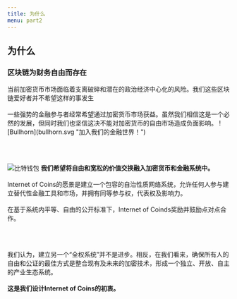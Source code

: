 ```yaml
---
title: 为什么
menu: part2
---
```


## 为什么
### 区块链为财务自由而存在

<span class="column-left">
当前加密货币市场面临着支离破碎和潜在的政治经济中心化的风险。我们这些区块链爱好者并不希望这样的事发生<br><br>一些强势的金融参与者经常希望通过加密货币市场获益。虽然我们相信这是一个必然的发展，但同时我们也坚信这决不能对加密货币的自由市场造成负面影响。
</span><span class="column-right small" style="height: 14em;">![Bullhorn](bullhorn.svg "加入我们的金融世界！")</span>

<br><br>

<span class="column-left small" style="padding-top: 2em; height: 15em;">![比特钱包](bitcoin_wallet.svg "我们希望更多的灵活性、自由以及人性化。")</span><span class="column-right">
<b>我们希望将自由和宽松的价值交换融入加密货币和金融系统中。</b><br><br>Internet of Coins的愿景是建立一个包容的自治性质网络系统，允许任何人参与建立替代性金融工具和市场，并拥有同等参与权，代表权及影响力。<br><br>在基于系统内平等、自由的公开标准下，Internet of Coinds奖励并鼓励点对点合作。</span>

<br><br>

<span class="column-center">我们认为，建立另一个“全权系统”并不是进步。相反，在我们看来，确保所有人的自由和公证的最佳方式是整合现有及未来的加密技术，形成一个独立、开放、自主的产业生态系统。<br><br><b>这是我们设计Internet of Coins的初衷。</b></span>


